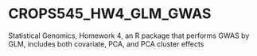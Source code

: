 # CROPS545_HW4_GLM_GWAS
Statistical Genomics, Homework 4, an R package that performs GWAS by GLM, includes both covariate, PCA, and PCA cluster effects
